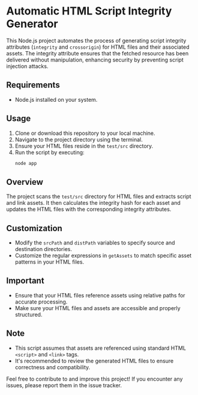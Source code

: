 # Automatic HTML Script Integrity Generator

This Node.js project automates the process of generating script integrity attributes (`integrity` and `crossorigin`) for HTML files and their associated assets. The integrity attribute ensures that the fetched resource has been delivered without manipulation, enhancing security by preventing script injection attacks.

## Requirements

- Node.js installed on your system.

## Usage

1. Clone or download this repository to your local machine.
2. Navigate to the project directory using the terminal.
3. Ensure your HTML files reside in the `test/src` directory.
4. Run the script by executing:
	```bash
	node app
	```

## Overview

The project scans the `test/src` directory for HTML files and extracts script and link assets. It then calculates the integrity hash for each asset and updates the HTML files with the corresponding integrity attributes.

## Customization

- Modify the `srcPath` and `distPath` variables to specify source and destination directories.
- Customize the regular expressions in `getAssets` to match specific asset patterns in your HTML files.

## Important

- Ensure that your HTML files reference assets using relative paths for accurate processing.
- Make sure your HTML files and assets are accessible and properly structured.

## Note

- This script assumes that assets are referenced using standard HTML `<script>` and `<link>` tags.
- It's recommended to review the generated HTML files to ensure correctness and compatibility.

Feel free to contribute to and improve this project! If you encounter any issues, please report them in the issue tracker.
